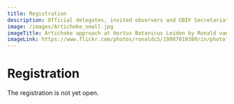 ```yaml
---
title: Registration
description: Official delegates, invited observers and GBIF Secretariat staff must register in advance to attend GB25.
image: /images/Artichoke_small.jpg
imageTitle: Artichoke approach at Hortus Botanicus Leiden by Ronald van der Graaf
imageLink: https://www.flickr.com/photos/ronaldc5/19987019389/in/photolist-wsbGwz-7FMFyd-egbnyp-roEd6c-oyGYiZ-eLz9Zb-88Y5f8-qqFajc-ptG2y9-8qniud-dN8YE2-6g1nso-oMbS9Q-jn3Dxg-HrDZWj-f11hUB-bwaWVX-soUuUe-rs6vK8-s7iZ2q-smBp43-s7o73m-s7phFW-T22Dvm-GojrA-kS5JTR-ek8Wb6-r9GMBq-s7k8Vh-s7k8gb-rVqAgg-ftWgK7-bmS8yY-e8ZLZ2-dd12va-2dJmgeX-egbccc-dd4t3d-qQbPA2-dNkQrg-ekeDR9-JH8Dtt-26S7kVa-dWSmFz-e992Qs-eggY99-ophsHe-6DNqgu-arUptm-qKZ2k5 
---
```

# Registration

The registration is not yet open. 




